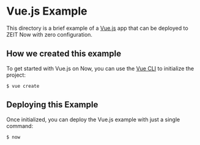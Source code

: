 # Vue.js Example

This directory is a brief example of a [Vue.js](https://vuejs.org/) app that can be deployed to ZEIT Now with zero configuration.

## How we created this example 

To get started with Vue.js on Now, you can use the [Vue CLI](https://cli.vuejs.org/guide/creating-a-project.html#vue-create) to initialize the project:

```shell
$ vue create
```

## Deploying this Example

Once initialized, you can deploy the Vue.js example with just a single command:

```shell
$ now
```

